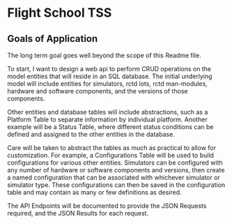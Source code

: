 # Flight School TSS

## Goals of Application 

The long term goal goes well beyond the scope of this Readme file. 

To start, I want to design a web api to perform CRUD operations on the model entities that will reside in an SQL database. The initial underlying model will include entities for simulators, rctd lots, rctd man-modules, hardware and software components, and the versions of those components.

Other entities and database tables will include abstractions, such as a Platform Table to separate information by individual platform. Another example will be a Status Table, where different status conditions can be defined and assigned to the other entities in the database. 

Care will be taken to abstract the tables as much as practical to allow for customization. For example, a Configurations Table will be used to build configurations for various other entities. Simulators can be configured with any number of hardware or software components and versions, then create a named configuration that can be associated with whichever simulator or simulator type. These configurations can then be saved in the configuration table and may contain as many or few definitions as desired.

The API Endpoints will be documented to provide the JSON Requests required, and the JSON Results for each request.
